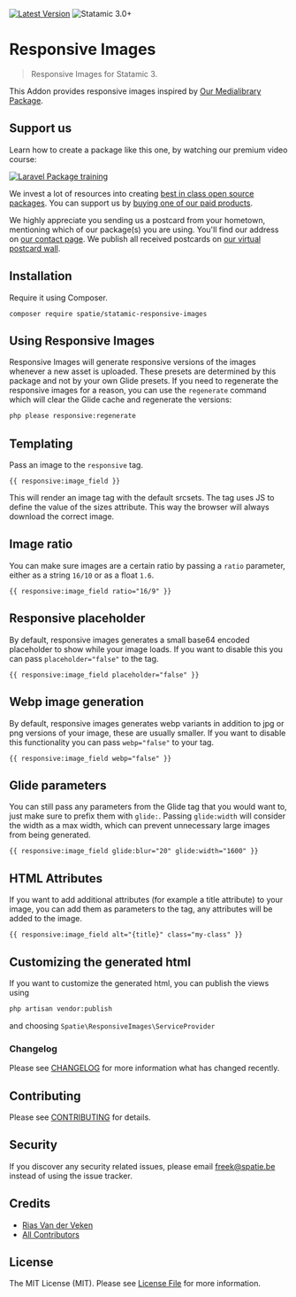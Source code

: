 [![Latest Version](https://img.shields.io/github/release/spatie/statamic-responsive-images.svg?style=flat-square)](https://github.com/spatie/statamic-responsive-images/releases)
![Statamic 3.0+](https://img.shields.io/badge/Statamic-3.0+-FF269E?style=flat-square&link=https://statamic.com)

# Responsive Images

> Responsive Images for Statamic 3.

This Addon provides responsive images inspired by [Our Medialibrary Package](https://github.com/spatie/laravel-medialibrary).

## Support us

Learn how to create a package like this one, by watching our premium video course:

[![Laravel Package training](https://spatie.be/github/package-training.jpg)](https://laravelpackage.training)

We invest a lot of resources into creating [best in class open source packages](https://spatie.be/open-source). You can support us by [buying one of our paid products](https://spatie.be/open-source/support-us).

We highly appreciate you sending us a postcard from your hometown, mentioning which of our package(s) you are using. You'll find our address on [our contact page](https://spatie.be/about-us). We publish all received postcards on [our virtual postcard wall](https://spatie.be/open-source/postcards).

## Installation

Require it using Composer.

```
composer require spatie/statamic-responsive-images
```

## Using Responsive Images

Responsive Images will generate responsive versions of the images whenever a new asset is uploaded. These presets are determined by this package and not by your own Glide presets. If you need to regenerate the responsive images for a reason, you can use the `regenerate` command which will clear the Glide cache and regenerate the versions:

```bash
php please responsive:regenerate
```

## Templating

Pass an image to the `responsive` tag.

```twig
{{ responsive:image_field }}
```

This will render an image tag with the default srcsets. The tag uses JS to define the value of the sizes attribute. This way the browser will always download the correct image.

## Image ratio

You can make sure images are a certain ratio by passing a `ratio` parameter, either as a string `16/10` or as a float `1.6`.

```twig
{{ responsive:image_field ratio="16/9" }}
```

## Responsive placeholder

By default, responsive images generates a small base64 encoded placeholder to show while your image loads. If you want to disable this you can pass `placeholder="false"` to the tag.

```twig
{{ responsive:image_field placeholder="false" }}
```

## Webp image generation

By default, responsive images generates webp variants in addition to jpg or png versions of your image, these are usually smaller. If you want to disable this functionality you can pass `webp="false"` to your tag.

```twig
{{ responsive:image_field webp="false" }}
```

## Glide parameters

You can still pass any parameters from the Glide tag that you would want to, just make sure to prefix them with `glide:`.
Passing `glide:width` will consider the width as a max width, which can prevent unnecessary large images from being generated.

```twig
{{ responsive:image_field glide:blur="20" glide:width="1600" }}
```

## HTML Attributes

If you want to add additional attributes (for example a title attribute) to your image, you can add them as parameters to the tag, any attributes will be added to the image.

```twig
{{ responsive:image_field alt="{title}" class="my-class" }}
```

## Customizing the generated html

If you want to customize the generated html, you can publish the views using

```bash
php artisan vendor:publish
```

and choosing `Spatie\ResponsiveImages\ServiceProvider`

### Changelog

Please see [CHANGELOG](CHANGELOG.md) for more information what has changed recently.

## Contributing

Please see [CONTRIBUTING](CONTRIBUTING.md) for details.

## Security

If you discover any security related issues, please email [freek@spatie.be](mailto:freek@spatie.be) instead of using the issue tracker.

## Credits

- [Rias Van der Veken](https://github.com/riasvdv)
- [All Contributors](../../contributors)

## License

The MIT License (MIT). Please see [License File](LICENSE.md) for more information.

